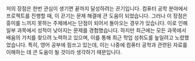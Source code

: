 저의 장점은 한번 관심이 생기면 끝까지 달성하려는 끈기입니다. 
컴퓨터 공학 분야에서 프로젝트를 진행할 때, 
이 끈기는 문제 해결에 큰 도움이 되었습니다. 
그러나 이 장점은 흥미를 느끼지 못하는 주제에서는
단점이 되어서 돌아오는 경우가 있습니다.
이로 인해 일부 과목에서 성적이 낮아지는 문제를 경험했습니다. 
하지만 최근에는 모든 과목에서 배움의 가치를 찾으려 노력하고 있으며, 
이를 통해 최근 학업 성취도를 높일려고 노렸했었습니다.
특히, 영어 공부에 힘쓰고 있는데, 
이는 나중에 컴퓨터 공학과 관련된 자료를 이해하는 데 
큰 도움이 될 것이라 생각하기 때문입니다.